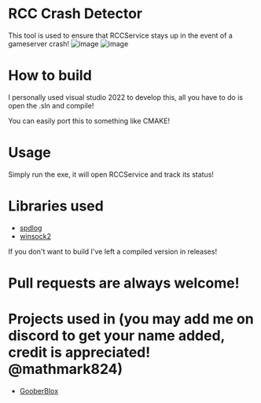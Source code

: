 # RCC Crash Detector
 This tool is used to ensure that RCCService stays up in the event of a gameserver crash!
![image](https://imgur.com/1fTBAK7.png)
![image](https://imgur.com/AVUh8iF.png)

# How to build
I personally used visual studio 2022 to develop this, all you have to do is open the .sln and compile!

You can easily port this to something like CMAKE!

# Usage
Simply run the exe, it will open RCCService and track its status!

# Libraries used

* [spdlog](https://github.com/gabime/spdlog)
* [winsock2](https://learn.microsoft.com/en-us/windows/win32/api/winsock2/)

If you don't want to build I've left a compiled version in releases!

# Pull requests are always welcome!

# Projects used in (you may add me on discord to get your name added, credit is appreciated! @mathmark824)

* [GooberBlox](https://goober.biz/register)
